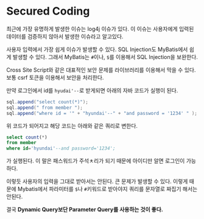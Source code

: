 # Secured Coding
최근에 가장 유명하게 발생한 이슈는 log4j 이슈가 있다. 이 이슈는 사용자에게 입력된 데이터를 검증하지 않아서 발생한 이슈라고 알고있다.

사용자 입력에서 가장 쉽게 이슈가 발생할 수 있다. SQL Injection도 MyBatis에서 쉽게 발생할 수 있다. 그래서 MyBatis는 `#`이나, `$`를 이용해서 SQL Injection을 보완한다.

Cross Site Script와 같은 대표적인 보안 문제를 라이브러리를 이용해서 막을 수 있다. 보통 csrf 토큰을 이용해서 보안을 처리한다.

만약 로그인에서 id를 `hyudai'--`로 받게되면 아래의 자바 코드가 실행이 된다.
```java
sql.append("select count(*)");
sql.append(" from member ");
sql.append("where id = '" + "hyundai'--" + "and password = '1234' " );
```
위 코드가 되어지고 해당 코드는 아래와 같은 쿼리로 변한다.
```sql
select count(*)
from member
where id='hyundai'--and password='1234';
```
가 실행된다. 이 말은 패스워드가 주석ㅊ리가 되기 때문에 아이디만 알면 로그인이 가능하다.

이렇듯 사용자의 입력을 그대로 받아서는 안된다. 큰 문제가 발생할 수 있다. 이렇게 때문에 Mybatis에서 파라미터를 `$`나 `#`키워드로 받아야지 쿼리를 문자열로 짜집기 해서는 안된다. 

결국 **Dynamic Query보단 Parameter Query를 사용하는 것이 좋다.**

